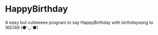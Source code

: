 # HappyBirthday
A easy but cutieeeee program to say HappyBirthday with birthdaysong to 165749 (●'◡'●)  
